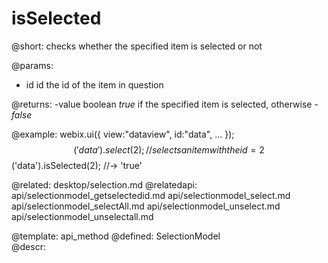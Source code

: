 isSelected
=============



@short:
	checks whether the specified item is selected or not

@params:
- id		id		the id of the item in question


@returns:
-value	boolean	<i>true</i> if the specified item is selected, otherwise - <i>false</i>

@example:
webix.ui({
    view:"dataview",
    id:"data",
    ...
});
$$('data').select(2);     //selects an item with the id=2
$$('data').isSelected(2); //-> 'true'

@related:
	desktop/selection.md
@relatedapi:
    api/selectionmodel_getselectedid.md
    api/selectionmodel_select.md
    api/selectionmodel_selectAll.md
    api/selectionmodel_unselect.md
    api/selectionmodel_unselectall.md



@template:	api_method
@defined:	SelectionModel	
@descr:


